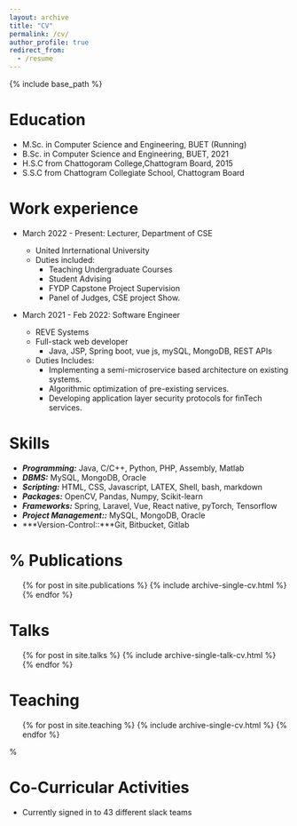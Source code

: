 ```yaml
---
layout: archive
title: "CV"
permalink: /cv/
author_profile: true
redirect_from:
  - /resume
---
```


{% include base_path %}

Education
======
* M.Sc. in Computer Science and Engineering, BUET (Running)
* B.Sc. in Computer Science and Engineering, BUET, 2021
* H.S.C from Chattogoram College,Chattogram Board, 2015
* S.S.C from Chattogram Collegiate School, Chattogram Board

Work experience
======
* March 2022 - Present: Lecturer, Department of CSE
  * United Inrternational University
  * Duties included:
    * Teaching Undergraduate Courses
    * Student Advising
    * FYDP Capstone Project Supervision
    * Panel of Judges, CSE project Show.

* March 2021 -  Feb 2022: Software Engineer
  * REVE Systems
  * Full-stack web developer
    * Java, JSP, Spring boot, vue js, mySQL, MongoDB, REST APIs
  * Duties Includes:
      * Implementing a semi-microservice based architecture on existing systems.
      * Algorithmic optimization of pre-existing services.
      * Developing application layer security protocols for finTech services.
  
Skills
======
* ***Programming:*** Java, C/C++, Python, PHP, Assembly, Matlab
* ***DBMS:*** MySQL, MongoDB, Oracle
* ***Scripting:*** HTML, CSS, Javascript, LATEX, Shell, bash, markdown
* ***Packages:*** OpenCV, Pandas, Numpy, Scikit-learn
* ***Frameworks:*** Spring, Laravel, Vue, React native, pyTorch, Tensorflow
* ***Project Management::*** MySQL, MongoDB, Oracle
* ***Version-Control::***Git, Bitbucket, Gitlab
    


% Publications
======
  <ul>{% for post in site.publications %}
    {% include archive-single-cv.html %}
  {% endfor %}</ul>
  
Talks
======
  <ul>{% for post in site.talks %}
    {% include archive-single-talk-cv.html %}
  {% endfor %}</ul>
  
Teaching
======
  <ul>{% for post in site.teaching %}
    {% include archive-single-cv.html %}
  {% endfor %}</ul>% 
  
Co-Curricular Activities
======
* Currently signed in to 43 different slack teams
